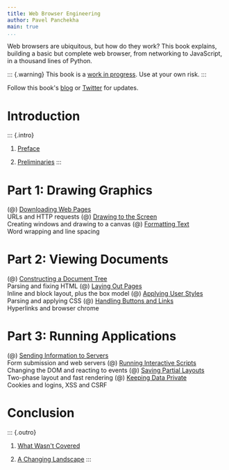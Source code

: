 ```yaml
---
title: Web Browser Engineering
author: Pavel Panchekha
main: true
...
```


Web browsers are ubiquitous, but how do they work? This book explains,
building a basic but complete web browser, from networking to
JavaScript, in a thousand lines of Python.

::: {.warning}
This book is a [work in progress](todo.md). Use at your own risk.
:::

Follow this book's [blog](blog/) or
[Twitter](https://twitter.com/browserbook) for updates.

Introduction
============

::: {.intro}
1. [Preface](preface.md)

2. [Preliminaries](preliminaries.md)
:::

Part 1: Drawing Graphics
========================

(@) [Downloading Web Pages](http.md)\
    URLs and HTTP requests
(@) [Drawing to the Screen](graphics.md)\
    Creating windows and drawing to a canvas
(@) [Formatting Text](text.md)\
    Word wrapping and line spacing

Part 2: Viewing Documents
=========================

(@) [Constructing a Document Tree](html.md)\
    Parsing and fixing HTML
(@) [Laying Out Pages](layout.md)\
    Inline and block layout, plus the box model
(@) [Applying User Styles](styles.md)\
    Parsing and applying CSS
(@) [Handling Buttons and Links](chrome.md)\
    Hyperlinks and browser chrome

Part 3: Running Applications
============================

(@) [Sending Information to Servers](forms.md)\
    Form submission and web servers
(@) [Running Interactive Scripts](scripts.md)\
    Changing the DOM and reacting to events
(@) [Saving Partial Layouts](reflow.md)\
    Two-phase layout and fast rendering
(@) [Keeping Data Private](security.md)\
    Cookies and logins, XSS and CSRF

Conclusion
==========

::: {.outro}
1. [What Wasn't Covered](skipped.md)

2. [A Changing Landscape](change.md)
:::
